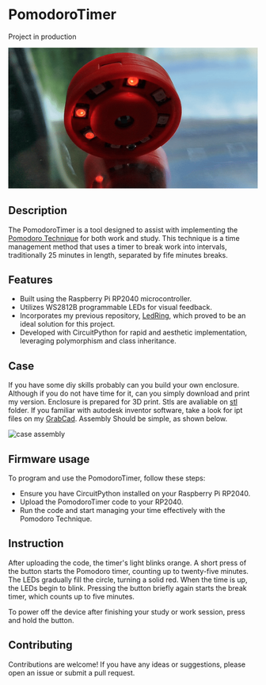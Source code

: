 # PomodoroTimer

Project in production

![pomodoroTimer](images/pomodoroTimer.gif)

## Description


The PomodoroTimer is a tool designed to assist with implementing the [Pomodoro Technique](https://en.wikipedia.org/wiki/Pomodoro_Technique) for both work and study. This technique is a time management method that uses a timer to break work into intervals, traditionally 25 minutes in length, separated by fife minutes breaks.

## Features

- Built using the Raspberry Pi RP2040 microcontroller.
- Utilizes WS2812B programmable LEDs for visual feedback.
- Incorporates my previous repository, [LedRing](https://github.com/MiCyg/LedRing), which proved to be an ideal solution for this project.
- Developed with CircuitPython for rapid and aesthetic implementation, leveraging polymorphism and class inheritance.

## Case 
If you have some diy skills probably can you build your own enclosure. 
Although if you do not have time for it, can you simply download and print my version. 
Enclosure is prepared for 3D print. Stls are avaliable on [stl](stl) folder. 
If you familiar with autodesk inventor software, take a look for ipt files on my [GrabCad](https://grabcad.com/library/pomodorotimer-1). Assembly Should be simple, as shown below.

![case assembly](images/assembly.gif)


## Firmware usage

To program and use the PomodoroTimer, follow these steps:
- Ensure you have CircuitPython installed on your Raspberry Pi RP2040.
- Upload the PomodoroTimer code to your RP2040.
- Run the code and start managing your time effectively with the Pomodoro Technique.

## Instruction
After uploading the code, the timer's light blinks orange. A short press of the button starts the Pomodoro timer, counting up to twenty-five minutes. The LEDs gradually fill the circle, turning a solid red. When the time is up, the LEDs begin to blink. Pressing the button briefly again starts the break timer, which counts up to five minutes.

To power off the device after finishing your study or work session, press and hold the button.

## Contributing

Contributions are welcome! If you have any ideas or suggestions, please open an issue or submit a pull request. 



